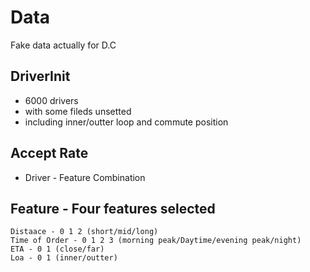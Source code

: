 Data
==========================
Fake data actually for D.C

## DriverInit

* 6000 drivers
* with some fileds unsetted
* including inner/outter loop and commute position

## Accept Rate

* Driver - Feature Combination

## Feature - Four features selected
	Distaace - 0 1 2 (short/mid/long)
	Time of Order - 0 1 2 3 (morning peak/Daytime/evening peak/night)
	ETA - 0 1 (close/far)
	Loa - 0 1 (inner/outter)
